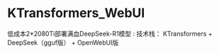 # KTransformers_WebUI
低成本2*2080Ti部署满血DeepSeek-R1模型 : 技术栈： KTransformers + DeepSeek（gguf版） + OpenWebUI版
